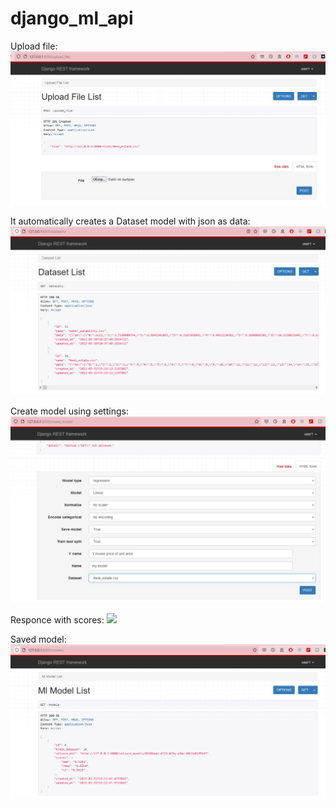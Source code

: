 # django_ml_api

Upload file:
![](upload_file.PNG)

It automatically creates a Dataset model with json as data:
![](created_dataset.PNG)

Create model using settings:
![](create_model.PNG)

Responce with scores:
![](create_model_response.PMG)

Saved model:
![](model.PNG)




 
